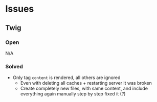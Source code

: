 # Issues

## Twig

### Open

N/A

### Solved

- Only tag `content` is rendered, all others are ignored
  - Even with deleting all caches + restarting server it was broken
  - Create completely new files, with same content, and
    include everything again manually step by step fixed it (?)

